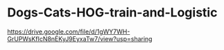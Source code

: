 # Dogs-Cats-HOG-train-and-Logistic

https://drive.google.com/file/d/1gWY7WH-GrUPWsKfIcN8nEKyJ9EyxaTw7/view?usp=sharing
